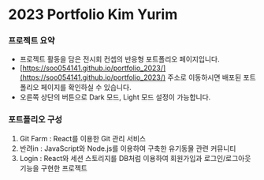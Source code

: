# 2023 Portfolio Kim Yurim

### 프로젝트 요약

- 프로젝트 활동을 담은 전시회 컨셉의 반응형 포트폴리오 페이지입니다.
- [https://soo054141.github.io/portfolio_2023/](https://soo054141.github.io/portfolio_2023/) 주소로 이동하시면 배포된 포트폴리오 페이지를 확인하실 수 있습니다.
- 오른쪽 상단의 버튼으로 Dark 모드, Light 모드 설정이 가능합니다.

### 포트폴리오 구성

1. Git Farm : React를 이용한 Git 관리 서비스
2. 반려in : JavaScript와 Node.js를 이용하여 구축한 유기동물 관련 커뮤니티
3. Login : React와 세션 스토리지를 DB처럼 이용하여 회원가입과 로그인/로그아웃 기능을 구현한 프로젝트

